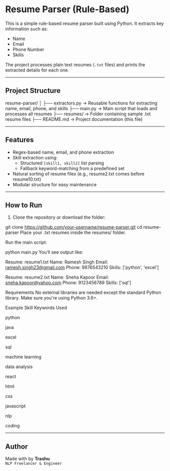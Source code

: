 # Resume Parser (Rule-Based)

This is a simple rule-based resume parser built using Python. It extracts key information such as:

- Name
- Email
- Phone Number
- Skills

The project processes plain text resumes (`.txt` files) and prints the extracted details for each one.

---

##  Project Structure

resume-parser/
│
├── extractors.py → Reusable functions for extracting name, email, phone, and skills
├── main.py → Main script that loads and processes all resumes
├── resumes/ → Folder containing sample .txt resume files
├── README.md → Project documentation (this file)


---

## Features

- Regex-based name, email, and phone extraction
- Skill extraction using:
  - Structured `[skill1, skill2]` list parsing
  - Fallback keyword-matching from a predefined set
- Natural sorting of resume files (e.g., resume2.txt comes before resume10.txt)
- Modular structure for easy maintenance

---

##  How to Run

1. Clone the repository or download the folder:

git clone https://github.com/your-username/resume-parser.git
cd resume-parser
Place your .txt resumes inside the resumes/ folder.

Run the main script:

python main.py
You’ll see output like:

Resume: resume1.txt
Name: Ramesh Singh
Email: ramesh.singh23@gmail.com
Phone: 9876543210
Skills: ['python', 'excel']

Resume: resume2.txt
Name: Sneha Kapoor
Email: sneha.kapoor@yahoo.com
Phone: 9123456789
Skills: ['sql']



 Requirements
No external libraries are needed except the standard Python library. Make sure you're using Python 3.6+.

 Example Skill Keywords Used

python

java

excel

sql

machine learning

data analysis

react

html

css

javascript

nlp

coding

---

## Author

Made with  by **Trashu**  
`NLP Freelancer & Engineer`


